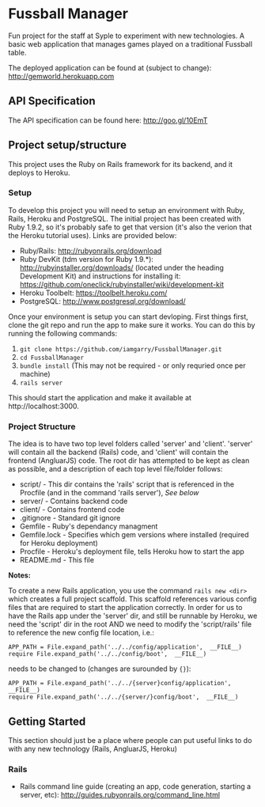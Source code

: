 # Fussball Manager

Fun project for the staff at Syple to experiment with new technologies. A basic web application that manages games played on a traditional Fussball table.

The deployed application can be found at (subject to change):
http://gemworld.herokuapp.com

## API Specification

The API specification can be found here:
http://goo.gl/10EmT

## Project setup/structure

This project uses the Ruby on Rails framework for its backend, and it deploys to Heroku.

### Setup

To develop this project you will need to setup an environment with Ruby, Rails, Heroku and PostgreSQL. The initial project has been created 
with Ruby 1.9.2, so it's probably safe to get that version (it's also the verion that the Heroku tutorial uses). Links are provided below:

* Ruby/Rails: http://rubyonrails.org/download
* Ruby DevKit (tdm version for Ruby 1.9.*): http://rubyinstaller.org/downloads/ (located under the heading Development Kit)
  and instructions for installing it: https://github.com/oneclick/rubyinstaller/wiki/development-kit
* Heroku Toolbelt: https://toolbelt.heroku.com/
* PostgreSQL: http://www.postgresql.org/download/

Once your environment is setup you can start devloping. First things first, clone the git repo and run the app to make sure it works. You can do this
by running the following commands:

1. `git clone https://github.com/iamgarry/FussballManager.git`
2. `cd FussballManager`
3. `bundle install` (This may not be required - or only requried once per machine)
4. `rails server`

This should start the application and make it available at http://localhost:3000.

### Project Structure

The idea is to have two top level folders called 'server' and 'client'. 'server' will contain all the backend (Rails) code, and 'client' will contain the
frontend (AngluarJS) code. The root dir has attempted to be kept as clean as possible, and a description of each top level file/folder follows:

* script/ - This dir contains the 'rails' script that is referenced in the Procfile (and in the command 'rails server'), *See below*
* server/ - Contains backend code
* client/ - Contains frontend code
* .gitignore - Standard git ignore
* Gemfile - Ruby's dependancy managment
* Gemfile.lock - Specifies which gem versions where installed (required for Heroku deployment)
* Procfile - Heroku's deployment file, tells Heroku how to start the app
* README.md - This file

**Notes:**

To create a new Rails application, you use the command `rails new <dir>` which creates a full project scaffold. This scaffold references various config files that
are required to start the application correctly. In order for us to have the Rails app under the 'server' dir, and still be runnable by Heroku, we need the 'script'
dir in the root AND we need to modify the 'script/rails' file to reference the new config file location, i.e.:

```
APP_PATH = File.expand_path('../../config/application',  __FILE__)
require File.expand_path('../../config/boot',  __FILE__)
```

needs to be changed to (changes are surounded by `{}`):

```
APP_PATH = File.expand_path('../../{server}config/application',  __FILE__)
require File.expand_path('../../{server/}config/boot',  __FILE__)
```

## Getting Started

This section should just be a place where people can put useful links to do with any new technology (Rails, AngluarJS, Heroku)

### Rails

* Rails command line guide (creating an app, code generation, starting a server, etc): http://guides.rubyonrails.org/command_line.html  
